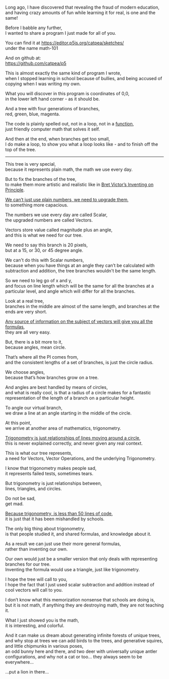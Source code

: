 Long ago, I have discovered that revealing the fraud of modern education,\
and having crazy amounts of fun while learning it for real, is one and the same!

Before I babble any further,\
I wanted to share a program I just made for all of you.

You can find it at <https://editor.p5js.org/catpea/sketches/>\
under the name math-101

And on github at:\
<https://github.com/catpea/p5>

This is almost exactly the same kind of program I wrote,\
when I stopped learning in school because of bullies, and being accused of copying when I was writing my own.

What you will discover in this program is coordinates of 0,0,\
in the lower left hand corner - as it should be.

And a tree with four generations of branches,\
red, green, blue, magenta.

The code is plainly spelled out, not in a loop, not in a [function](https://www.youtube.com/watch?v=xUI5Tsl2JpY),\
just friendly computer math that solves it self.

And then at the end, when branches get too small,\
I do make a loop, to show you what a loop looks like - and to finish off the top of the tree.

---

This tree is very special,\
because it represents plain math, the math we use every day.

But to fix the branches of the tree,\
to make them more artistic and realistic like in [Bret Victor’s Inventing on Principle](https://www.youtube.com/watch?v=8QiPFmIMxFc).

[We can’t just use plain numbers, we need to upgrade them](https://www.youtube.com/watch?v=_QC42w0npwQ),\
to something more capacious.

The numbers we use every day are called Scalar,\
the upgraded numbers are called Vectors.

Vectors store value called magnitude plus an angle,\
and this is what we need for our tree.

We need to say this branch is 20 pixels,\
but at a 15, or 30, or 45 degree angle.

We can't do this with Scalar numbers,\
because when you have things at an angle they can’t be calculated with subtraction and addition, the tree branches wouldn't be the same length.

So we need to leg go of x and y,\
and focus on line length which will be the same for all the branches at a particular level, and angle which will differ for all the branches.

Look at a real tree,\
branches in the middle are almost of the same length, and branches at the ends are very short.

[Any source of information on the subject of vectors will give you all the formulas](https://www.mathsisfun.com/algebra/vectors.html),\
they are all very easy.

But, there is a bit more to it,\
because angles, mean circle.

That’s where all the PI comes from,\
and the consistent lengths of a set of branches, is just the circle radius.

We choose angles,\
because that’s how branches grow on a tree.

And angles are best handled by means of circles,\
and what is really cool, is that a radius of a circle makes for a fantastic representation of the length of a branch on a particular height.

To angle our virtual branch,\
we draw a line at an angle starting in the middle of the circle.

At this point,\
we arrive at another area of mathematics, trigonometry.

[Trigonometry is just relationships of lines moving around a circle](https://www.youtube.com/watch?v=mhd9FXYdf4s),\
this is never explained correctly, and never given any real context.

This is what our tree represents,\
a need for Vectors, Vector Operations, and the underlying Trigonometry.

I know that trigonometry makes people sad,\
it represents failed tests, sometimes tears.

But trigonometry is just relationships between,\
lines, triangles, and circles.

Do not be sad,\
get mad.

[Because trigonometry, is less than 50 lines of code](https://gist.github.com/jgphilpott/1378cc2cccde6d65c5fb2b6111b5a98f),\
it is just that it has been mishandled by schools.

The only big thing about trigonometry,\
is that people studied it, and shared formulas, and knowledge about it.

As a result we can just use their more general formulas,\
rather than inventing our own.

Our own would just be a smaller version that only deals with representing branches for our tree.\
Inventing the formula would use a triangle, just like trigonometry.

I hope the tree will call to you,\
I hope the fact that I just used scalar subtraction and addition instead of cool vectors will call to you.

I don’t know what this memorization nonsense that schools are doing is,\
but it is not math, if anything they are destroying math, they are not teaching it.

What I just showed you is the math,\
it is interesting, and colorful.

And it can make us dream about generating infinite forests of unique trees,\
and why stop at trees we can add birds to the trees, and generative squires, and little chipmunks in various poses,\
an odd bunny here and there, and two deer with universally unique antler configurations, and why not a cat or too... they always seem to be everywhere...

...put a lion in there...
